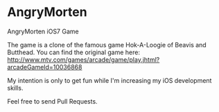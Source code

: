 AngryMorten
===========

AngryMorten iOS7 Game

The game is a clone of the famous game Hok-A-Loogie of Beavis and Butthead. You can find the original game here: http://www.mtv.com/games/arcade/game/play.jhtml?arcadeGameId=10036868

My intention is only to get fun while I'm increasing my iOS development skills.

Feel free to send Pull Requests.
